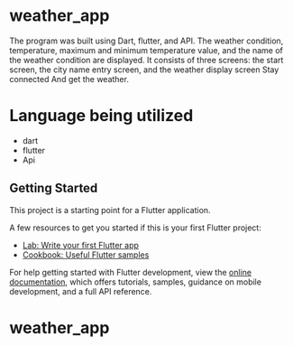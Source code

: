 # weather_app

The program was built using Dart, flutter, and API. The weather condition, temperature, maximum and minimum temperature value, and the name of the weather condition are displayed. It consists of three screens: the start screen, the city name entry screen, and the weather display screen Stay connected  And get the weather.
# Language being utilized
- dart
- flutter
- Api
## Getting Started
  

This project is a starting point for a Flutter application.

A few resources to get you started if this is your first Flutter project:

- [Lab: Write your first Flutter app](https://docs.flutter.dev/get-started/codelab)
- [Cookbook: Useful Flutter samples](https://docs.flutter.dev/cookbook)

For help getting started with Flutter development, view the
[online documentation](https://docs.flutter.dev/), which offers tutorials,
samples, guidance on mobile development, and a full API reference.
# weather_app
